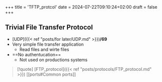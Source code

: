 +++
title = 'TFTP_protcol'
date = 2024-07-22T09:10:24+02:00
draft = false
+++

## Trivial File Transfer Protocol 
- [UDP]({{< ref "posts/for later/UDP.md" >}})**/69**   
- Very simple file transfer application 
	- Read files and wirte files 
- ==No authentucation==
	- Not used on productions systems 


>[!quote] [FTP_protocol]({{< ref "posts/protocols/FTP_protocol.md" >}})  [[ports#Common ports]]